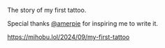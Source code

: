 The story of my first tattoo.

Special thanks <span class="h-card" translate="no">[@<span>amerpie</span>](https://social.lol/@amerpie)</span> for inspiring me to write it.

[<span class="invisible">https://</span><span class="ellipsis">mihobu.lol/2024/09/my-first-ta</span><span class="invisible">ttoo</span>](https://mihobu.lol/2024/09/my-first-tattoo)
